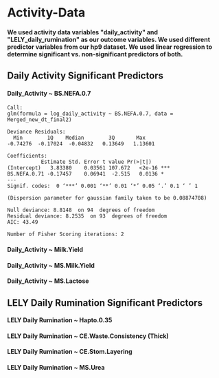# Activity-Data

#### We used activity data variables "daily_activity" and "LELY_daily_rumination" as our outcome variables. We used different predictor variables from our hp9 dataset. We used linear regression to determine significant vs. non-significant predictors of both. 

## Daily Activity Significant Predictors

#### Daily_Activity ~ BS.NEFA.0.7

    Call:
    glm(formula = log_daily_activity ~ BS.NEFA.0.7, data = Merged_new_dt_final2)

    Deviance Residuals: 
      Min        1Q    Median        3Q       Max  
    -0.74276  -0.17024  -0.04832   0.13649   1.13601  

    Coefficients:
               Estimate Std. Error t value Pr(>|t|)    
    (Intercept)   3.83380    0.03561 107.672   <2e-16 ***
    BS.NEFA.0.71 -0.17457    0.06941  -2.515   0.0136 *  
    ---
    Signif. codes:  0 ‘***’ 0.001 ‘**’ 0.01 ‘*’ 0.05 ‘.’ 0.1 ‘ ’ 1

    (Dispersion parameter for gaussian family taken to be 0.08874708)

    Null deviance: 8.8148  on 94  degrees of freedom
    Residual deviance: 8.2535  on 93  degrees of freedom
    AIC: 43.49

    Number of Fisher Scoring iterations: 2


#### Daily_Activity ~ Milk.Yield

#### Daily_Activity ~ MS.Milk.Yield

#### Daily_Activity ~ MS.Lactose

## LELY Daily Rumination Significant Predictors

#### LELY Daily Rumination ~ Hapto.0.35

#### LELY Daily Rumination ~ CE.Waste.Consistency (Thick)

#### LELY Daily Rumination ~ CE.Stom.Layering

#### LELY Daily Rumination ~ MS.Urea
